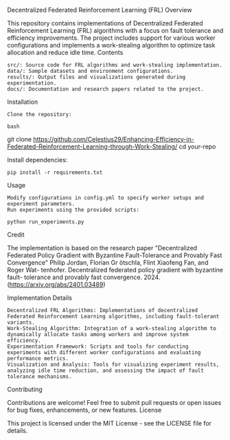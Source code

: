 Decentralized Federated Reinforcement Learning (FRL)
Overview

This repository contains implementations of Decentralized Federated Reinforcement Learning (FRL) algorithms with a focus on fault tolerance and efficiency improvements. The project includes support for various worker configurations and implements a work-stealing algorithm to optimize task allocation and reduce idle time.
Contents

    src/: Source code for FRL algorithms and work-stealing implementation.
    data/: Sample datasets and environment configurations.
    results/: Output files and visualizations generated during experimentation.
    docs/: Documentation and research papers related to the project.

Installation

    Clone the repository:

    bash

git clone https://github.com/Celestius29/Enhancing-Efficiency-in-Federated-Reinforcement-Learning-through-Work-Stealing/
cd your-repo

Install dependencies:

    pip install -r requirements.txt

Usage

    Modify configurations in config.yml to specify worker setups and experiment parameters.
    Run experiments using the provided scripts:

    python run_experiments.py

Credit

The implementation is based on the research paper "Decentralized Federated Policy Gradient with Byzantine
Fault-Tolerance and Provably Fast Convergence"
Philip Jordan, Florian Gr ̈otschla, Flint Xiaofeng Fan, and Roger Wat-
tenhofer. Decentralized federated policy gradient with byzantine fault-
tolerance and provably fast convergence. 2024.(https://arxiv.org/abs/2401.03489)


Implementation Details

    Decentralized FRL Algorithms: Implementations of decentralized Federated Reinforcement Learning algorithms, including fault-tolerant variants.
    Work-Stealing Algorithm: Integration of a work-stealing algorithm to dynamically allocate tasks among workers and improve system efficiency.
    Experimentation Framework: Scripts and tools for conducting experiments with different worker configurations and evaluating performance metrics.
    Visualization and Analysis: Tools for visualizing experiment results, analyzing idle time reduction, and assessing the impact of fault tolerance mechanisms.

Contributing

Contributions are welcome! Feel free to submit pull requests or open issues for bug fixes, enhancements, or new features.
License

This project is licensed under the MIT License - see the LICENSE file for details.
